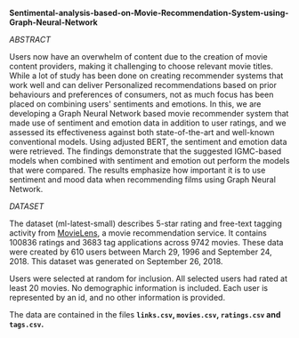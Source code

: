 **Sentimental-analysis-based-on-Movie-Recommendation-System-using-Graph-Neural-Network**

*ABSTRACT*

Users now have an overwhelm of content due to the creation of movie content providers, making it challenging to choose relevant movie titles. While a lot of study has been done on creating recommender systems that work well and can deliver Personalized recommendations based on prior behaviours and preferences of consumers, not as much focus has been placed on combining users' sentiments and emotions. In this, we are developing a Graph Neural Network based movie recommender system that made use of sentiment and emotion data in addition to user ratings, and we assessed its effectiveness against both state-of-the-art and well-known conventional models. Using adjusted BERT, the sentiment and emotion data were retrieved. The findings demonstrate that the suggested IGMC-based models when combined with sentiment and emotion out perform the models that were compared. The results emphasize how important it is to use sentiment and mood data when recommending films using Graph Neural Network.

*DATASET*

The dataset (ml-latest-small) describes 5-star rating and free-text tagging activity from [MovieLens](http://movielens.org), a movie recommendation service. It contains 100836 ratings and 3683 tag applications across 9742 movies. These data were created by 610 users between March 29, 1996 and September 24, 2018. This dataset was generated on September 26, 2018.

Users were selected at random for inclusion. All selected users had rated at least 20 movies. No demographic information is included. Each user is represented by an id, and no other information is provided.

The data are contained in the files **`links.csv`, `movies.csv`, `ratings.csv` and `tags.csv`.**
